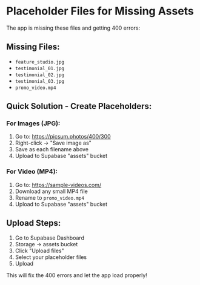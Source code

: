 # Placeholder Files for Missing Assets

The app is missing these files and getting 400 errors:

## Missing Files:
- `feature_studio.jpg`
- `testimonial_01.jpg` 
- `testimonial_02.jpg`
- `testimonial_03.jpg`
- `promo_video.mp4`

## Quick Solution - Create Placeholders:

### For Images (JPG):
1. Go to: https://picsum.photos/400/300
2. Right-click → "Save image as"
3. Save as each filename above
4. Upload to Supabase "assets" bucket

### For Video (MP4):
1. Go to: https://sample-videos.com/
2. Download any small MP4 file
3. Rename to `promo_video.mp4`
4. Upload to Supabase "assets" bucket

## Upload Steps:
1. Go to Supabase Dashboard
2. Storage → assets bucket
3. Click "Upload files"
4. Select your placeholder files
5. Upload

This will fix the 400 errors and let the app load properly!
